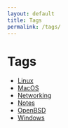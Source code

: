 ```yaml
---
layout: default
title: Tags
permalink: /tags/
---
```


# Tags

<ul>
  <li><a href="/tag/linux">Linux</a></li>
  <li><a href="/tag/macos">MacOS</a></li>
  <li><a href="/tag/networking">Networking</a></li>
  <li><a href="/tag/notes">Notes</a></li>
  <li><a href="/tag/openbsd">OpenBSD</a></li>
  <li><a href="/tag/windows">Windows</a></li>
</ul>
